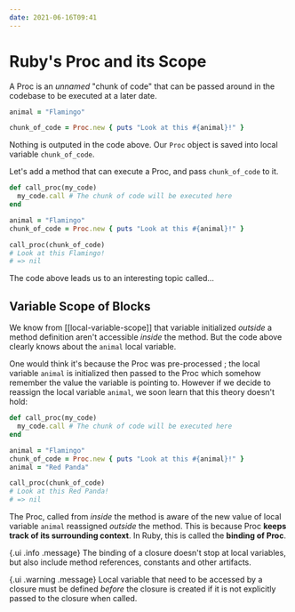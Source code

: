 ```yaml
---
date: 2021-06-16T09:41
---
```


# Ruby's Proc and its Scope

A Proc is an _unnamed_ "chunk of code" that can be passed around in the
codebase to be executed at a later date.

```ruby
animal = "Flamingo"

chunk_of_code = Proc.new { puts "Look at this #{animal}!" }
```

Nothing is outputed in the code above. Our `Proc` object is saved into
local variable `chunk_of_code`.

Let's add a method that can execute a Proc, and pass `chunk_of_code` to it.

```ruby
def call_proc(my_code)
  my_code.call # The chunk of code will be executed here
end

animal = "Flamingo"
chunk_of_code = Proc.new { puts "Look at this #{animal}!" }

call_proc(chunk_of_code)
# Look at this Flamingo!
# => nil
```

The code above leads us to an interesting topic called...

## Variable Scope of Blocks

We know from [[local-variable-scope]] that variable initialized _outside_ a method
definition aren't accessible _inside_ the method. But the code above
clearly knows about the `animal` local variable.

One would think it's because the Proc was pre-processed ; the local
variable `animal` is initialized then passed to the Proc which somehow
remember the value the variable is pointing to. However if we decide to
reassign the local variable `animal`, we soon learn that this theory
doesn't hold:

```ruby
def call_proc(my_code)
  my_code.call # The chunk of code will be executed here
end

animal = "Flamingo"
chunk_of_code = Proc.new { puts "Look at this #{animal}!" }
animal = "Red Panda"

call_proc(chunk_of_code)
# Look at this Red Panda!
# => nil
```

The Proc, called from _inside_ the method is aware of the new value of
local variable `animal` reassigned _outside_ the method. This is because
Proc **keeps track of its surrounding context**. In Ruby, this is called
the **binding of Proc**.

{.ui .info .message}
The binding of a closure doesn't stop at local variables, but also include
method references, constants and other artifacts.

{.ui .warning .message}
Local variable that need to be accessed by a closure must be defined
_before_ the closure is created if it is not explicitly passed to the
closure when called.
